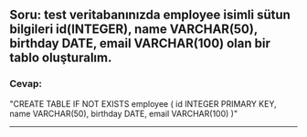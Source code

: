 ## Soru: test veritabanınızda employee isimli sütun bilgileri id(INTEGER), name VARCHAR(50), birthday DATE, email VARCHAR(100) olan bir tablo oluşturalım.
### Cevap: 
"CREATE TABLE IF NOT EXISTS employee (
	id INTEGER PRIMARY KEY,
	name VARCHAR(50),
	birthday DATE,
	email VARCHAR(100)
)"
<hr/>